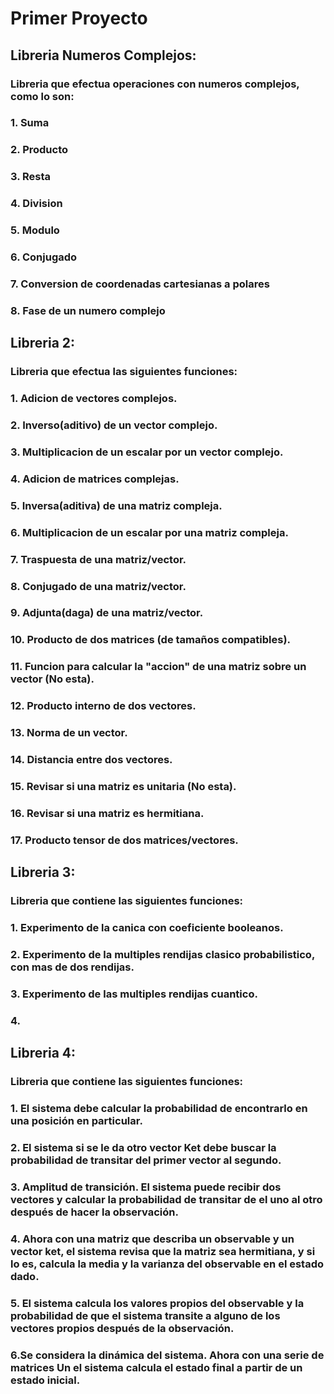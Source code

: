 # Primer Proyecto
## Libreria Numeros Complejos:
### Libreria que efectua operaciones con numeros complejos, como lo son:
### 1. Suma
### 2. Producto
### 3. Resta
### 4. Division
### 5. Modulo
### 6. Conjugado
### 7. Conversion de coordenadas cartesianas a polares
### 8. Fase de un numero complejo

## Libreria 2:
### Libreria que efectua las siguientes funciones:
### 1. Adicion de vectores complejos.
### 2. Inverso(aditivo) de un vector complejo.
### 3. Multiplicacion de un escalar por un vector complejo.
### 4. Adicion de matrices complejas.
### 5. Inversa(aditiva) de una matriz compleja.
### 6. Multiplicacion de un escalar por una matriz compleja.
### 7. Traspuesta de una matriz/vector.
### 8. Conjugado de una matriz/vector.
### 9. Adjunta(daga) de una matriz/vector.
### 10. Producto de dos matrices (de tamaños compatibles).
### 11. Funcion para calcular la "accion" de una matriz sobre un vector (No esta).
### 12. Producto interno de dos vectores.
### 13. Norma de un vector.
### 14. Distancia entre dos vectores.
### 15. Revisar si una matriz es unitaria (No esta).
### 16. Revisar si una matriz es hermitiana.
### 17. Producto tensor de dos matrices/vectores.

## Libreria 3:
### Libreria que contiene las siguientes funciones:
### 1. Experimento de la canica con coeficiente booleanos.
### 2. Experimento de la multiples rendijas clasico probabilistico, con mas de dos rendijas.
### 3. Experimento de las multiples rendijas cuantico.
### 4. 

## Libreria 4:
### Libreria que contiene las siguientes funciones:
### 1. El sistema debe calcular la probabilidad de encontrarlo en una posición en particular.
### 2. El sistema si se le da otro vector Ket debe buscar la probabilidad de transitar del primer vector al segundo.
### 3. Amplitud de transición. El sistema puede recibir dos vectores y calcular la probabilidad de transitar de el uno al otro después de hacer la observación.
### 4. Ahora con una matriz que describa un observable y un vector ket, el sistema revisa que la matriz sea hermitiana, y si lo es, calcula la media y la varianza del observable en el estado dado.
### 5. El sistema calcula los valores propios del observable y la probabilidad de que el sistema transite a alguno de los vectores propios después de la observación.
### 6.Se considera la dinámica del sistema. Ahora con una serie de matrices Un el sistema calcula el estado final a partir de un estado inicial.